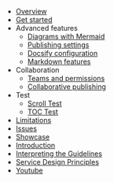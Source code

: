 - [Overview](/)
- [Get started](get-started)
- Advanced features
  - [Diagrams with Mermaid](advanced/mermaid)
  - [Publishing settings](advanced/publishing-settings)
  - [Docsify configuration](advanced/docsify)
  - [Markdown features](advanced/markdown-features)
- Collaboration
  - [Teams and permissions](collaboration/teams-and-permissions)
  - [Collaborative publishing](collaboration/collaborative-publishing)
- Test
  - [Scroll Test](test/scroll)
  - [TOC Test](test/table-of-content)
- [Limitations](limitations)
- [Issues](issues)
- [Showcase](showcase)
- [Introduction](/docs/home.md)
- [Interpreting the Guidelines](/docs/interpeting-guidelines.md)
- [Service Design Principles](/docs/service-design.md)
- [Youtube](https://youtube.com)
